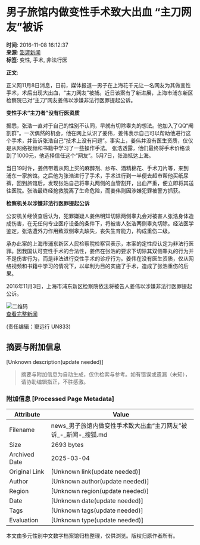 # 男子旅馆内做变性手术致大出血 “主刀网友”被诉

**时间**: 2016-11-08 16:12:37  
**来源**: [澎湃新闻](https://www.thepaper.cn/newsDetail_forward_1557353)  
**标签**: 变性, 手术, 非法行医  

**正文**:

正义网11月8日消息，日前，媒体报道一男子在上海花千元让一名网友为其做变性手术，术后出现大出血，“主刀网友”被捕。近日该案有了新进展，上海市浦东新区检察院已对“主刀”网友姜伟以涉嫌非法行医罪提起公诉。

**变性手术“主刀者”没有行医资质**

据悉，张浩一直对于自己的性别不认同，早就有切除睾丸的想法。他加入了QQ“阉割群”。一次偶然的机会，他在网上认识了姜伟，姜伟表示自己可以帮助他进行这个手术，并告诉张浩自己“技术上没有问题”。事实上，姜伟并没有医生资质，仅仅是从网络视频和书籍中学习了一些操作手法。 张浩透露，他们最终将手术价格谈到了1000元，他选择信任这个“网友”。5月7日，张浩抵达上海。

当日19时许，姜伟带着从网上买的麻醉剂、纱布、酒精棉花、手术刀片等，来到浦东一家旅馆。之后他为张浩进行了手术，手术进行到一半便去超市帮他买纸尿裤，回到旅馆后，发现张浩自己将睾丸两侧的血管割开，出血严重，便立即将其送往医院。张浩最终经抢救脱离了生命危险，而姜伟则因涉嫌犯罪被警方抓获。

**检察机关以涉嫌非法行医罪提起公诉**

公安机关经侦查后认为，犯罪嫌疑人姜伟明知切除两侧睾丸会对被害人张浩身体造成伤害，在无任何专业医疗设备的条件下，将被害人张浩两侧睾丸切除。经法医学鉴定，张浩遭外力作用致双侧睾丸缺失，丧失生育能力，构成重伤二级。

承办此案的上海市浦东新区人民检察院检察官表示，本案的定性应认定为非法行医罪。因我国认可变性手术的合法性，姜伟在张浩的要求下切除其双侧睾丸的行为并不是伤害行为，而是非法进行变性手术的诊疗行为。姜伟在没有医生资质，仅从网络视频和书籍中学习的情况下，以牟利为目的实施了手术，造成了张浩重伤的后果。

2016年11月3日，上海市浦东新区检察院依法将被告人姜伟以涉嫌非法行医罪提起公诉。

![二维码](https://s1.rr.itc.cn/qrcode/m/n/472608344.png)  
[查看完整新闻](https://news.sohu.com/20161108/n472608344.shtml)  

(责任编辑：窦远行 UN833)  
<!-- tcd_original_link https://news.sohu.com/20161108/n472608344.shtml -->


## 摘要与附加信息

<!-- tcd_abstract -->
[Unknown description(update needed)]
<!-- tcd_abstract_end -->

> 摘要与附加信息为自动生成，仅供检索与参考。如有错误或遗漏（未知），请协助编辑指正，不胜感激。

### 附加信息 [Processed Page Metadata]

| Attribute       | Value                                  |
|-----------------|----------------------------------------|
| Filename        | news_男子旅馆内做变性手术致大出血“主刀网友”被诉_-_新闻-_搜狐.md                             |
| Size            | 2693 bytes                           |
| Archived Date   | 2025-03-04                             |
| Original Link   | [Unknown link(update needed)]                       |
| Author          | [Unknown author(update needed)]                               |
| Region          | [Unknown region(update needed)]                               |
| Date            | [Unknown date(update needed)]                                 |
| Tags            | [Unknown tags(update needed)]                                 |
| Evaluation            | [Unknown type(update needed)]                                 |
<!-- tcd_table_end -->

本文由多元性别中文数字档案馆归档整理，仅供浏览。版权归原作者所有。
